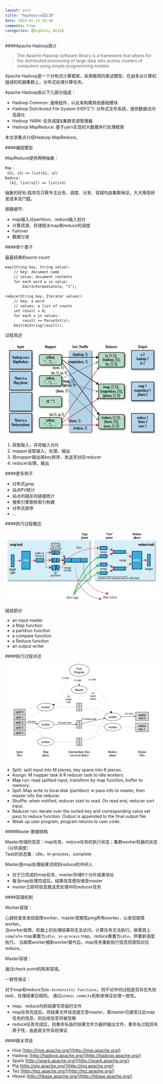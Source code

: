 ```yaml
---
layout: post
title: "MapReduce回忆录"
date: 2018-02-14 10:40
comments: true
categories: [BigData, Note]
---
```


####Apache Hadoop简介

>The Apache Hadoop software library is a framework that allows for the distributed processing of large data sets across clusters of computers using simple programming models. 

Apache Hadoop是一个分布式计算框架，采用极简的表述模型，在由多台计算机组成的机器集群上，分布式处理计算任务。

Apache Hadoop由以下几部分组成：

* Hadoop Common: 通用组件，以此来构建其他基础模块
* Hadoop Distributed File System (HDFS™): 分布式文件系统，提供数据访问高吞吐
* Hadoop YARN: 任务调度&集群资源管理器
* Hadoop MapReduce: 基于yarn实现的大数据并行处理框架

本文讲重点介绍Hadoop MapReduce。


####编程模型

MapReduce提供两种抽象：

	Map：
	（k1, v1）=> list(k2, v2)
	Reduce:
	  (k2, list(v2)) => list(v3)

抽象的好处:程序员只需专注业务，调度、分发、容错均由集群保证，大大降低研发成本及门槛。

屏蔽细节:

+  map输入分partition，reduce输入划分
+  计算资源、存储相关map和reduce的调度
+  Failover
+  数据分发

####举个栗子

最最经典的word-count

	map(String key, String value):
		// key: document name
		// value: document contents
		for each word w in value:
			EmitIntermediate(w, "1");

	reduce(String key, Iterator values):
		// key: a word
		// values: a list of counts
		int result = 0;
		for each v in values:
			result += ParseInt(v);
		Emit(AsString(result));

过程简述
<div class="image-div"> <img class="content-image" src="/static/img/mapreduce1.png" alt="x" /> </div>

1. 获取输入，并将输入分片
2. mapper读取输入，处理，输出
3. 将mapper输出按key排序，发送至对应reducer
4. reducer处理，输出


####更多例子

+ 分布式grep
+ 站点PV统计
+ 站点内链反向链接统计
+ 搜索引擎倒排索引构建
+ 分布式排序
+ ...

####执行过程概述
<div class="image-div"> <img class="content-image" src="/static/img/mapreduce2.png" alt="x" /> </div>

组成部分

+ an input reader
+ a Map function
+ a partition function
+ a compare function
+ a Reduce function
+ an output writer


####执行过程详述
<div class="image-div"> <img class="content-image" src="/static/img/mapreduce3.png" alt="x" /> </div>

+ Split: split input into M pieces, key space into R pieces.
+ Assign: M mapper task & R reducer task to idle workers.
+ Map run: read splitted input, transform by map function, buffer to memory.
+ Spill: Map write to local disk (partition) => pass info to master, then master info the reducer.
+ Shuffle: when notified, reducer start to read. On read end, reducer sort input.
+ Reducer run: iterate over the sorted key and corresponding value set pass to reduce function. Output is appended to the final output file.
+ Weak up user program, program returns to user code.

####Master 数据结构

Master存储的信息：map任务、reduce任务的执行状态；集群worker机器的状态（以供调度）   
Task的状态集：idle，in-process，complete

Master是map处理结果流转到reduce的中间人

+ 对于已完成的map任务，master存储R个分片结果地址
+ 每当map处理完成后，结果信息便存储至master
+ master立即将信息推送至处理中的reducer任务

####容错机制

Worker容错：

心跳检查来发现故障worker，master周期性ping所有worker，以发现故障worker。   
当worker故障，机器上的处理结果将无法访问，计算任务无法执行。故需其上`complete` map重置为`idle`，`in-process` map、reduce重置为`idle`，供重新调度执行。
当故障worker被新worker替代后，map任务重新执行信息将周知对应reduce。

Master容错：

通过check point机制来容错。

一致性保证：

对于map和reduce为`de-terministic functions`，则不论中间过程是否存在失败task，处理结果应相同。
通过`atomic commits`机制来保证处理一致性。    

+ map、reduce均将结果写至临时文件
+ map任务完成后，将结果文件信息提交至master，若master已接受过此map任务的信息，则后续信息将被忽略
+ reduce任务完成后，则重命名临时结果文件为最终输出文件，重命名过程具有原子性，由底层文件系统保证

####相关项目

+ Hive [http://hive.apache.org/](http://hive.apache.org/)
+ Hadoop [http://hadoop.apache.org/](http://hadoop.apache.org/)
+ Spark  [http://spark.apache.org/](http://spark.apache.org/)
+ Pig  [http://pig.apache.org/](http://pig.apache.org/)
+ Tez [http://tez.apache.org/](http://tez.apache.org/)
+ Hbase [http://hbase.apache.org/](http://hbase.apache.org/)
